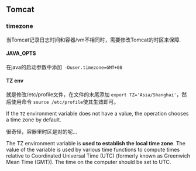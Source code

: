 ## Tomcat

### timezone

当Tomcat记录日志时间和容器/vm不相同时，需要修改Tomcat的时区来保障.



#### JAVA_OPTS

在java的启动参数中添加` -Duser.timezone=GMT+08`

#### TZ env

就是修改/etc/profile文件，在文件的末尾添加 `export TZ='Asia/Shanghai'`，然后使用命令
`source /etc/profile`使其生效即可。

If the `TZ` environment variable does not have a value, the operation chooses a time zone by default. 

很奇怪，容器里时区是对的呢...

The TZ environment variable is **used to establish the local time zone**. The value of the variable is used by various time functions to compute times relative to Coordinated Universal Time (UTC) (formerly known as Greenwich Mean Time (GMT)). The time on the computer should be set to UTC.
